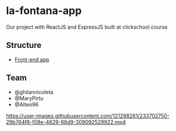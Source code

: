 # la-fontana-app

Our project with ReactJS and ExpressJS built at clickschool course

## Structure

- [Front-end app](/client)

## Team

- @ghilannicoleta
- @MaryPirtu
- @Alteo96


https://user-images.githubusercontent.com/121298261/233702750-29b764f8-f08e-4829-88d9-309092529922.mp4

